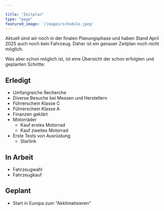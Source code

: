 ```yaml
---

title: "Zeitplan"
type: "page"
featured_image: '/images/schedule.jpeg'
---
```

Aktuell sind wir noch in der finalen Planungsphase und haben Stand April 2025 auch noch kein Fahrzeug. Daher ist ein genauer Zeitplan noch nicht möglich.

Was aber schon möglich ist, ist eine Übersicht der schon erfolgten und geplanten Schritte:

## Erledigt

* Umfangreiche Recherche
* Diverse Besuche bei Messen und Herstellern
* Führerschein Klasse C
* Führerschein Klasse A
* Finanzen geklärt
* Motorräder
  * Kauf erstes Motorrad
  * Kauf zweites Motorrad
* Erste Tests von Ausrüstung
  * Starlink

## In Arbeit

* Fahrzeugwahl
* Fahrzeugkauf

## Geplant

* Start in Europa zum "Akklimatisieren"